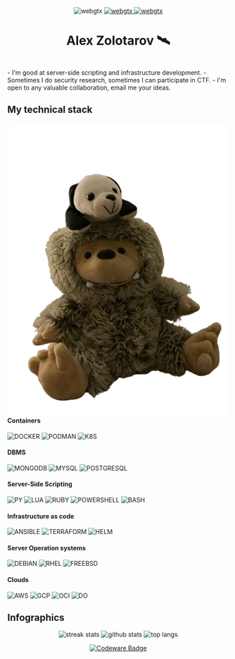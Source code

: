 <p align="center"> 
  <img src="https://komarev.com/ghpvc/?username=webgtx&label=PROFILE%20VIEWS&color=0e75b6&style=flat" alt="webgtx" />  
<!--   <a href="https://dsx.ninja"><img src="https://img.shields.io/badge/PRICES-87459e" alt="webgtx" /> </a> -->
  <a href="https://webgtx.me/archive"><img src="https://img.shields.io/badge/BLOG-4e99b7" alt="webgtx" /> </a>
  <a href="https://webgtx.me/about"><img src="https://img.shields.io/badge/CONTACTS-4eb78a" alt="webgtx" /> </a>
<!--   <a href="https://github.com/dsxninja"><img src="https://img.shields.io/badge/TEAM-b74e78" alt="webgtx" /> </a> -->
</p> 

<h1 align="center">Alex Zolotarov 🛰️ </h1> <br />
- I'm good at server-side scripting and infrastructure development.
- Sometimes I do security research, sometimes I can participate in CTF.
- I'm open to any valuable collaboration, email me your ideas.

## My technical stack

<img align="right" src="./assets/bober.png" width="500">

#### Containers
![DOCKER](https://img.shields.io/badge/-DOCKER-9d4beb?style=for-the-badge&logo=docker&logoColor=ffffff)
![PODMAN](https://img.shields.io/badge/-PODMAN-9d4beb?style=for-the-badge&logo=podman&logoColor=ffffff)
![K8S](https://img.shields.io/badge/-K8S-9d4beb?style=for-the-badge&logo=kubernetes&logoColor=ffffff)
#### DBMS
![MONGODB](https://img.shields.io/badge/-MONGODB-718093?style=for-the-badge&logo=mongodb&logoColor=ffffff)
![MYSQL](https://img.shields.io/badge/-MYSQL-718093?style=for-the-badge&logo=mysql&logoColor=ffffff)
![POSTGRESQL](https://img.shields.io/badge/-POSTGRESQL-718093?style=for-the-badge&logo=postgresql&logoColor=ffffff)
#### Server-Side Scripting 
![PY](https://img.shields.io/badge/-PYTHON-192a56?style=for-the-badge&logo=python&logoColor=ffffff)
![LUA](https://img.shields.io/badge/-LUA-192a56?style=for-the-badge&logo=lua&logoColor=ffffff)
![RUBY](https://img.shields.io/badge/-RUBY-192a56?style=for-the-badge&logo=ruby&logoColor=ffffff)
![POWERSHELL](https://img.shields.io/badge/-POWERSHELL-192a56?style=for-the-badge&logo=powershell&logoColor=ffffff)
![BASH](https://img.shields.io/badge/-BASH-192a56?style=for-the-badge&logo=shell&logoColor=ffffff)
#### Infrastructure as code
![ANSIBLE](https://img.shields.io/badge/-ANSIBLE-ed2165?style=for-the-badge&logo=ansible&logoColor=ffffff)
![TERRAFORM](https://img.shields.io/badge/-TERRAFORM-ed2165?style=for-the-badge&logo=terraform&logoColor=ffffff)
![HELM](https://img.shields.io/badge/-HELM-ed2165?style=for-the-badge&logo=helm&logoColor=ffffff)
#### Server Operation systems
![DEBIAN](https://img.shields.io/badge/-DEBIAN-40739e?style=for-the-badge&logo=debian&logoColor=ffffff)
![RHEL](https://img.shields.io/badge/-RHEL-40739e?style=for-the-badge&logo=redhat&logoColor=ffffff)
![FREEBSD](https://img.shields.io/badge/-FREEBSD-40739e?style=for-the-badge&logo=freebsd&logoColor=ffffff)
#### Clouds
![AWS](https://img.shields.io/badge/-AWS-F05032?style=for-the-badge&logo=amazon&logoColor=ffffff)
![GCP](https://img.shields.io/badge/-GCP-F05032?style=for-the-badge&logo=google&logoColor=ffffff)
![OCI](https://img.shields.io/badge/-OCI-F05032?style=for-the-badge&logo=oracle&logoColor=ffffff)
![DO](https://img.shields.io/badge/-DO-F05032?style=for-the-badge&logo=digitalocean&logoColor=ffffff)

## Infographics
<div align="center" width="200px">

![streak stats](https://github-readme-streak-stats.herokuapp.com/?user=webgtx&theme=onedark&hide_border=true)
![github stats](https://github-readme-stats.vercel.app/api?username=webgtx&show_icons=true&theme=onedark&hide_border=true&count_private=true)
![top langs](https://github-readme-stats.vercel.app/api/top-langs/?username=webgtx&layout=compact&langs_count=10&hide_border=true&theme=onedark&hide=html,css,pug,scss,javascript,c&exclude_repo=nvim,vim)

</div>

<a align="center" href="https://codewars.com/users/webgtx">
 
![Codeware Badge](https://www.codewars.com/users/webgtx/badges/large)
  
</a>

